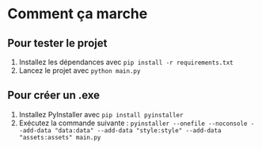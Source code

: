 # Comment ça marche 

## Pour tester le projet
1. Installez les dépendances avec `pip install -r requirements.txt`
2. Lancez le projet avec `python main.py`

## Pour créer un .exe
1. Installez PyInstaller avec `pip install pyinstaller`
2. Exécutez la commande suivante :
`pyinstaller --onefile --noconsole --add-data "data:data" --add-data "style:style" --add-data "assets:assets" main.py`